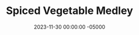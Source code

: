 ---
layout: post
title:  "Spiced Vegetable Medley"
date:   2023-11-30 00:00:00 -05000
categories: 
- Recipes
- Meatless
permalink: /recipes/vegetable-medley
image: /assets/Food/Meatless/Medley/medley-cover.jpg
ing: medley-ing
facts: medley-facts
section1: 
start2: 
section2: 
start3: 
section3: 
start4: 
section4: 
start5: 
section5: 
Prep: 15
Rest: 
Cook: 25
Source1: 
Source2: 
whisk: https://s.samsungfood.com/4VpGN
tags: 
- spinach
- kale
- collard greens
- chopped
- onion
- chili powder
- eggs
- vegetable
- veggoe
- cumin
- hot sauce
- salsa
- lemon
- garlic
Description: I made some variation of this dish all the time. It goes great as a side, but most often I use this in my morning scrambled eggs. It's spicy, warm, comforting, and filling all in one healthy package
Instructions: 
- Heat a pan on medium heat with olive oil. Cut your onions into a small dice, and add to the pan with salt. Cover and cook until they start to turn translucent, about 5 minutes<br><br>

- As the onions cook, cut up the tomatoes. Add to the pan when the onions are translucent. Cover, and cook an additional 5 minutes or so<br><br>

- Add in the seasonings (chili powder, paprika, onion and garlic powder, cumin, lemon pepper, black pepper, and cayenne pepper) and the chopped spinach. Mix together, cover, and cook over medium heat until the spinach is done to your liking, about 10-20 minutes<br><br>

- Add in the seasonings and the chopped spinach. Mix together, cover, and cook over medium heat until the spinach is done to your likeness, about 10-20 minutes<br><br>

- Stir in the salsa, lemon, and garlic. Taste for additional seasonings, and serve. Here I have some of the vegetable medley with chopped up leftover chicken breast<br><br>
- <center><img src="/assets/Food/Meatless/Medley/medley-4.jpg" alt="" class="instruction-image"></center>
---